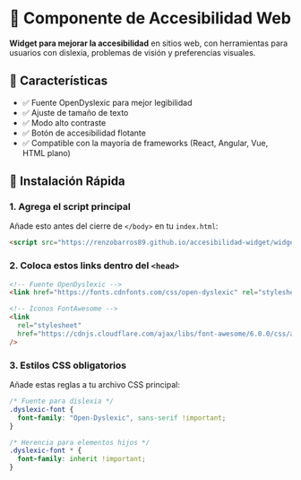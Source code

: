 # 🎯 Componente de Accesibilidad Web

**Widget para mejorar la accesibilidad** en sitios web, con herramientas para usuarios con dislexia, problemas de visión y preferencias visuales.

## 🌟 Características

- ✅ Fuente OpenDyslexic para mejor legibilidad
- ✅ Ajuste de tamaño de texto
- ✅ Modo alto contraste
- ✅ Botón de accesibilidad flotante
- ✅ Compatible con la mayoría de frameworks (React, Angular, Vue, HTML plano)

## 🚀 Instalación Rápida

### 1. Agrega el script principal

Añade esto antes del cierre de `</body>` en tu `index.html`:

```html
<script src="https://renzobarros89.github.io/accesibilidad-widget/widget-accesibilidad.iife.js"></script>
```

### 2. Coloca estos links dentro del `<head>`

```html
<!-- Fuente OpenDyslexic -->
<link href="https://fonts.cdnfonts.com/css/open-dyslexic" rel="stylesheet" />

<!-- Iconos FontAwesome -->
<link
  rel="stylesheet"
  href="https://cdnjs.cloudflare.com/ajax/libs/font-awesome/6.0.0/css/all.min.css"
/>
```

### 3. Estilos CSS obligatorios

Añade estas reglas a tu archivo CSS principal:

```css
/* Fuente para dislexia */
.dyslexic-font {
  font-family: "Open-Dyslexic", sans-serif !important;
}

/* Herencia para elementos hijos */
.dyslexic-font * {
  font-family: inherit !important;
}
```
